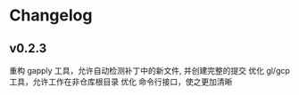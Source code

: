 # Changelog

## v0.2.3

重构 gapply 工具，允许自动检测补丁中的新文件, 并创建完整的提交
优化 gl/gcp 工具，允许工作在非仓库根目录
优化 命令行接口，使之更加清晰
